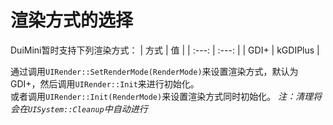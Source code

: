 # 渲染方式的选择
DuiMini暂时支持下列渲染方式：
| 方式 | 值 |
| :---: | :---: |
| GDI+  | kGDIPlus |

通过调用`UIRender::SetRenderMode(RenderMode)`来设置渲染方式，默认为GDI+，然后调用`UIRender::Init`来进行初始化。  
或者调用`UIRender::Init(RenderMode)`来设置渲染方式同时初始化。
*注：清理将会在`UISystem::Cleanup`中自动进行*
